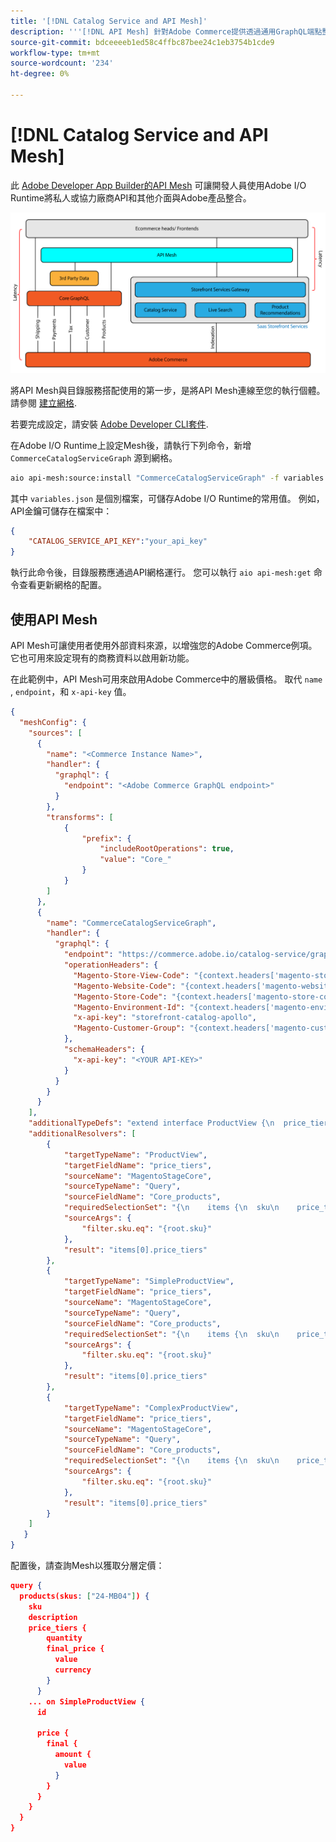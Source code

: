 ```yaml
---
title: '[!DNL Catalog Service and API Mesh]'
description: '''[!DNL API Mesh] 針對Adobe Commerce提供透過通用GraphQL端點整合多個資料來源的方式。'
source-git-commit: bdceeeeb1ed58c4ffbc87bee24c1eb3754b1cde9
workflow-type: tm+mt
source-wordcount: '234'
ht-degree: 0%

---
```


# [!DNL Catalog Service and API Mesh]

此 [Adobe Developer App Builder的API Mesh](https://developer.adobe.com/graphql-mesh-gateway/gateway/overview/) 可讓開發人員使用Adobe I/O Runtime將私人或協力廠商API和其他介面與Adobe產品整合。

![目錄架構圖](assets/catalog-service-architecture-mesh.png)

將API Mesh與目錄服務搭配使用的第一步，是將API Mesh連線至您的執行個體。 請參閱 [建立網格](https://developer.adobe.com/graphql-mesh-gateway/gateway/create-mesh/).

若要完成設定，請安裝 [Adobe Developer CLI套件](https://developer.adobe.com/runtime/docs/guides/tools/cli_install/).

在Adobe I/O Runtime上設定Mesh後，請執行下列命令，新增 `CommerceCatalogServiceGraph` 源到網格。

```bash
aio api-mesh:source:install "CommerceCatalogServiceGraph" -f variables.json
```

其中 `variables.json` 是個別檔案，可儲存Adobe I/O Runtime的常用值。
例如，API金鑰可儲存在檔案中：

```json
{
    "CATALOG_SERVICE_API_KEY":"your_api_key"
}
```

執行此命令後，目錄服務應通過API網格運行。 您可以執行 `aio api-mesh:get` 命令查看更新網格的配置。

## 使用API Mesh

API Mesh可讓使用者使用外部資料來源，以增強您的Adobe Commerce例項。 它也可用來設定現有的商務資料以啟用新功能。

在此範例中，API Mesh可用來啟用Adobe Commerce中的層級價格。
取代 `name `, `endpoint`，和 `x-api-key` 值。

```json
{
  "meshConfig": {
    "sources": [
      {
        "name": "<Commerce Instance Name>",
        "handler": {
          "graphql": {
            "endpoint": "<Adobe Commerce GraphQL endpoint>"
          }
        },
        "transforms": [
            {
                "prefix": {
                    "includeRootOperations": true,
                    "value": "Core_"
                }
            }
        ]
      },
      {
        "name": "CommerceCatalogServiceGraph",
        "handler": {
          "graphql": {
            "endpoint": "https://commerce.adobe.io/catalog-service/graphql/",
            "operationHeaders": {
              "Magento-Store-View-Code": "{context.headers['magento-store-view-code']}",
              "Magento-Website-Code": "{context.headers['magento-website-code']}",
              "Magento-Store-Code": "{context.headers['magento-store-code']}",
              "Magento-Environment-Id": "{context.headers['magento-environment-id']}",
              "x-api-key": "storefront-catalog-apollo",
              "Magento-Customer-Group": "{context.headers['magento-customer-group']}"
            },
            "schemaHeaders": {
              "x-api-key": "<YOUR API-KEY>"
            }
          }
        }
      }
    ],
    "additionalTypeDefs": "extend interface ProductView {\n  price_tiers: [Core_TierPrice]\n}\n extend type SimpleProductView {\n  price_tiers: [Core_TierPrice]\n}\n extend type ComplexProductView {\n  price_tiers: [Core_TierPrice]\n}\n",
    "additionalResolvers": [
        {  
            "targetTypeName": "ProductView",
            "targetFieldName": "price_tiers",
            "sourceName": "MagentoStageCore",
            "sourceTypeName": "Query",
            "sourceFieldName": "Core_products",
            "requiredSelectionSet": "{\n    items {\n  sku\n    price_tiers {\n        quantity,\n        final_price {\n          value\n          currency\n        }\n      }\n    }\n  }",
            "sourceArgs": {
                "filter.sku.eq": "{root.sku}"
            },
            "result": "items[0].price_tiers"
        },
        {  
            "targetTypeName": "SimpleProductView",
            "targetFieldName": "price_tiers",
            "sourceName": "MagentoStageCore",
            "sourceTypeName": "Query",
            "sourceFieldName": "Core_products",
            "requiredSelectionSet": "{\n    items {\n  sku\n    price_tiers {\n        quantity,\n        final_price {\n          value\n          currency\n        }\n      }\n    }\n  }",
            "sourceArgs": {
                "filter.sku.eq": "{root.sku}"
            },
            "result": "items[0].price_tiers"
        },
        {  
            "targetTypeName": "ComplexProductView",
            "targetFieldName": "price_tiers",
            "sourceName": "MagentoStageCore",
            "sourceTypeName": "Query",
            "sourceFieldName": "Core_products",
            "requiredSelectionSet": "{\n    items {\n  sku\n    price_tiers {\n        quantity,\n        final_price {\n          value\n          currency\n        }\n      }\n    }\n  }",
            "sourceArgs": {
                "filter.sku.eq": "{root.sku}"
            },
            "result": "items[0].price_tiers"
        }
    ]
   }
}
```

配置後，請查詢Mesh以獲取分層定價：

```json
query {
  products(skus: ["24-MB04"]) {
    sku
    description
    price_tiers {
        quantity
        final_price {
          value
          currency
        }
      }
    ... on SimpleProductView {
      id
       
      price {
        final {
          amount {
            value
          }
        }
      }
    }
  }
}
```
